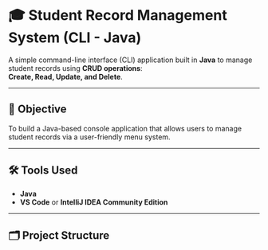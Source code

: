 # 🎓 Student Record Management System (CLI - Java)

A simple command-line interface (CLI) application built in **Java** to manage student records using **CRUD operations**:  
**Create, Read, Update, and Delete**.

---

## 📌 Objective

To build a Java-based console application that allows users to manage student records via a user-friendly menu system.

---

## 🛠️ Tools Used

- **Java**
- **VS Code** or **IntelliJ IDEA Community Edition**

---

## 🗂️ Project Structure

